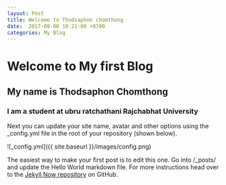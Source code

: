 ```yaml
---
layout: Post
title: Welcome to Thodsaphon chomthong
date:  2017-09-08 10:21:00 +0700
categories: My Blog 
---
```


# Welcome to My first Blog 
## My name is Thodsaphon Chomthong 
### I am a student at ubru ratchathani Rajchabhat University


Next you can update your site name, avatar and other options using the _config.yml file in the root of your repository (shown below).

![_config.yml]({{ site.baseurl }}/images/config.png)

The easiest way to make your first post is to edit this one. Go into /_posts/ and update the Hello World markdown file. For more instructions head over to the [Jekyll Now repository](https://github.com/barryclark/jekyll-now) on GitHub.
